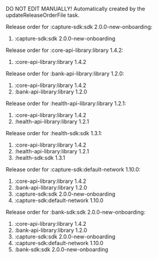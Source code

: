 DO NOT EDIT MANUALLY!
Automatically created by the updateReleaseOrderFile task.

Release order for :capture-sdk:sdk 2.0.0-new-onboarding:
 1. :capture-sdk:sdk 2.0.0-new-onboarding

Release order for :core-api-library:library 1.4.2:
 1. :core-api-library:library 1.4.2

Release order for :bank-api-library:library 1.2.0:
 1. :core-api-library:library 1.4.2
 2. :bank-api-library:library 1.2.0

Release order for :health-api-library:library 1.2.1:
 1. :core-api-library:library 1.4.2
 2. :health-api-library:library 1.2.1

Release order for :health-sdk:sdk 1.3.1:
 1. :core-api-library:library 1.4.2
 2. :health-api-library:library 1.2.1
 3. :health-sdk:sdk 1.3.1

Release order for :capture-sdk:default-network 1.10.0:
 1. :core-api-library:library 1.4.2
 2. :bank-api-library:library 1.2.0
 3. :capture-sdk:sdk 2.0.0-new-onboarding
 4. :capture-sdk:default-network 1.10.0

Release order for :bank-sdk:sdk 2.0.0-new-onboarding:
 1. :core-api-library:library 1.4.2
 2. :bank-api-library:library 1.2.0
 3. :capture-sdk:sdk 2.0.0-new-onboarding
 4. :capture-sdk:default-network 1.10.0
 5. :bank-sdk:sdk 2.0.0-new-onboarding

